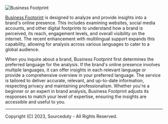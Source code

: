 ![Business Footprint](https://github.com/sourceduty/Digital_Brand_Footprint/assets/123030236/db924a1e-b948-4d19-8e3e-549885552468)

[Business Footprint](https://chat.openai.com/g/g-iQbBVJzIf-brand-footprint) is designed to analyze and provide insights into a brand's online presence. This includes examining websites, social media accounts, and other digital footprints to understand how a brand is perceived, its reach, engagement levels, and overall visibility on the internet. The recent enhancement with multilingual support expands this capability, allowing for analysis across various languages to cater to a global audience.

When you inquire about a brand, Business Footprint first determines the preferred language for the analysis. If the brand's online presence involves multiple languages, it can offer insights in each relevant language or provide a comprehensive overview in your preferred language. The service is tailored to deliver accurate, relevant, and up-to-date information, respecting privacy and maintaining professionalism. Whether you're a beginner or an expert in brand analysis, Business Footprint adjusts its responses to match your level of expertise, ensuring the insights are accessible and useful to you.

***
Copyright (C) 2023, Sourceduty - All Rights Reserved.
